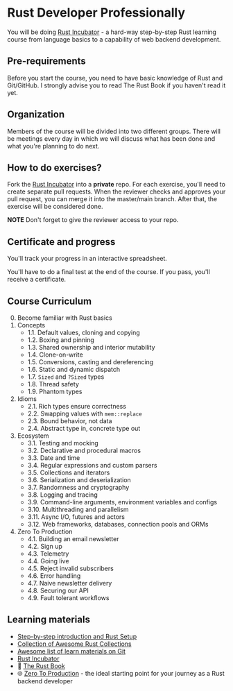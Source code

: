 # Rust Developer Professionally

You will be doing [Rust Incubator](https://github.com/rust-lang-ua/rust_incubator_eng) - 
a hard-way step-by-step Rust learning course from language basics to a capability of web backend development.

## Pre-requirements

Before you start the course, you need to have basic knowledge of Rust and Git/GitHub. 
I strongly advise you to read The Rust Book if you haven't read it yet.

## Organization

Members of the course will be divided into two different groups. There will be meetings every day in which we will discuss what has been done and what you're planning to do next.

## How to do exercises?

Fork the [Rust Incubator](https://github.com/rust-lang-ua/rust_incubator_eng) into a **private** repo. 
For each exercise, you'll need to create separate pull requests.
When the reviewer checks and approves your pull request, you can merge it into the master/main branch. After that, the exercise will be considered done.

**NOTE** Don't forget to give the reviewer access to your repo.

## Certificate and progress

You'll track your progress in an interactive spreadsheet.

You'll have to do a final test at the end of the course. If you pass, you'll receive a certificate.

## Course Curriculum

0. Become familiar with Rust basics
1. Concepts
    - 1.1. Default values, cloning and copying
    - 1.2. Boxing and pinning
    - 1.3. Shared ownership and interior mutability
    - 1.4. Clone-on-write
    - 1.5. Conversions, casting and dereferencing
    - 1.6. Static and dynamic dispatch
    - 1.7. `Sized` and `?Sized` types
    - 1.8. Thread safety
    - 1.9. Phantom types
2. Idioms
    - 2.1. Rich types ensure correctness
    - 2.2. Swapping values with `mem::replace`
    - 2.3. Bound behavior, not data
    - 2.4. Abstract type in, concrete type out
3. Ecosystem
    - 3.1. Testing and mocking
    - 3.2. Declarative and procedural macros
    - 3.3. Date and time
    - 3.4. Regular expressions and custom parsers
    - 3.5. Collections and iterators
    - 3.6. Serialization and deserialization
    - 3.7. Randomness and cryptography
    - 3.8. Logging and tracing
    - 3.9. Command-line arguments, environment variables and configs
    - 3.10. Multithreading and parallelism
    - 3.11. Async I/O, futures and actors
    - 3.12. Web frameworks, databases, connection pools and ORMs
4. Zero To Production
    - 4.1. Building an email newsletter
    - 4.2. Sign up
    - 4.3. Telemetry
    - 4.4. Going live
    - 4.5. Reject invalid subscribers
    - 4.6. Error handling
    - 4.7. Naive newsletter delivery
    - 4.8. Securing our API
    - 4.9. Fault tolerant workflows

## Learning materials

- [Step-by-step introduction and Rust Setup](https://github.com/rust-lang-ua/learn_rust_together/blob/master/introduction.md)
- [Collection of Awesome Rust Collections](https://github.com/rust-lang-ua/learn_rust_together)
- [Awesome list of learn materials on Git](https://github.com/Learn-Together-Pro/LearnGitTogether)
- [Rust Incubator](https://github.com/rust-lang-ua/rust_incubator_eng)
- 🔰 [The Rust Book](https://doc.rust-lang.org/book/)
- 🌐 [Zero To Production](https://www.zero2prod.com/index.html?country=Ukraine&discount_code=EEU60) - the ideal starting point for your journey as a Rust backend developer
